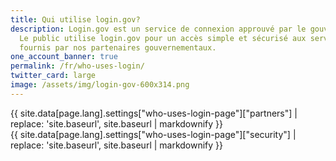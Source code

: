 ```yaml
---
title: Qui utilise login.gov?
description: Login.gov est un service de connexion approuvé par le gouvernement.
  Le public utilise login.gov pour un accès simple et sécurisé aux services
  fournis par nos partenaires gouvernementaux.
one_account_banner: true
permalink: /fr/who-uses-login/
twitter_card: large
image: /assets/img/login-gov-600x314.png
---
```


<div class="bg-primary-lightest">
  <div class="container who-uses-login">
    <div class="partners list">
      {{ site.data[page.lang].settings["who-uses-login-page"]["partners"] | replace: 'site.baseurl', site.baseurl | markdownify }}
    </div>
  </div>
</div>

<div>
  <div class="container who-uses-login">
    <div class="security">
      {{ site.data[page.lang].settings["who-uses-login-page"]["security"] | replace: 'site.baseurl', site.baseurl | markdownify }}
    </div>
  </div>
</div>
